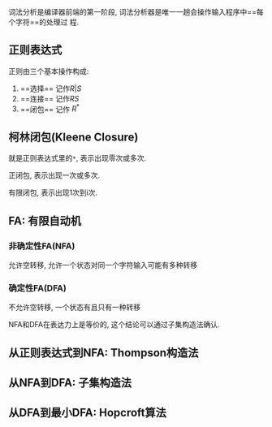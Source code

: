 词法分析是编译器前端的第一阶段, 词法分析器是唯一一趟会操作输入程序中==每个字符==的处理过
程.

## 正则表达式
正则由三个基本操作构成:
1. ==选择== 记作$R|S$
2. ==连接== 记作$RS$
3. ==闭包== 记作 $R^*$


## 柯林闭包(Kleene Closure)
就是正则表达式里的`*`, 表示出现零次或多次.

正闭包, 表示出现一次或多次.

有限闭包, 表示出现1次到i次.


## FA: 有限自动机
### 非确定性FA(NFA)
允许空转移, 允许一个状态对同一个字符输入可能有多种转移
### 确定性FA(DFA)
不允许空转移, 一个状态有且只有一种转移

NFA和DFA在表达力上是等价的, 这个结论可以通过子集构造法确认.



## 从正则表达式到NFA: Thompson构造法

## 从NFA到DFA: 子集构造法

## 从DFA到最小DFA: Hopcroft算法
